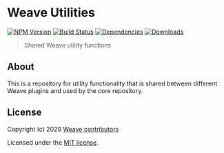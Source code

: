 # Weave Utilities

[![NPM Version](https://img.shields.io/npm/v/@weave-js/utils.svg)](https://www.npmjs.com/package/@weave-js/utils)
[![Build Status](https://travis-ci.com/weave-microservices/weave.svg?branch=master)](https://travis-ci.com/weave-microservices/weave)
[![Dependencies](https://david-dm.org/weave-microservices/weave.svg)](https://david-dm.org/weave-microservices/weave.svg)
[![Downloads](https://img.shields.io/npm/dt/@weave-js/utils.svg)](https://www.npmjs.com/package/@weave-js/utils)

> Shared Weave utility functions

## About

This is a repository for utility functionality that is shared between different Weave plugins and used by the core repository.

## License

Copyright (c) 2020 [Weave contributors](https://github.com/weave-microservices/weave/graphs/contributors)

Licensed under the [MIT license](LICENSE).